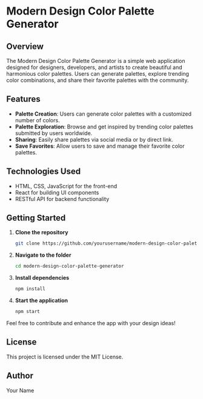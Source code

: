 # Modern Design Color Palette Generator

## Overview
The Modern Design Color Palette Generator is a simple web application designed for designers, developers, and artists to create beautiful and harmonious color palettes. Users can generate palettes, explore trending color combinations, and share their favorite palettes with the community.

## Features
- **Palette Creation**: Users can generate color palettes with a customized number of colors.
- **Palette Exploration**: Browse and get inspired by trending color palettes submitted by users worldwide.
- **Sharing**: Easily share palettes via social media or by direct link.
- **Save Favorites**: Allow users to save and manage their favorite color palettes.

## Technologies Used
- HTML, CSS, JavaScript for the front-end
- React for building UI components
- RESTful API for backend functionality

## Getting Started
1. **Clone the repository**
   ```bash
   git clone https://github.com/yourusername/modern-design-color-palette-generator.git
   ```
2. **Navigate to the folder**
   ```bash
   cd modern-design-color-palette-generator
   ```
3. **Install dependencies**
   ```bash
   npm install
   ```
4. **Start the application**
   ```bash
   npm start
   ```

Feel free to contribute and enhance the app with your design ideas!

## License
This project is licensed under the MIT License.

## Author
Your Name
